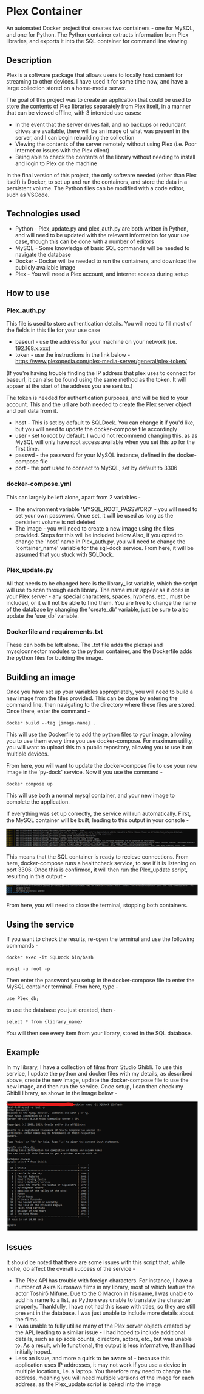 # Plex Container

An automated Docker project that creates two containers - one for MySQL, and one for Python. The Python container extracts information from Plex libraries, and exports it into the SQL container for command line viewing.

## Description
Plex is a software package that allows users to locally host content for streaming to other devices. I have used it for some time now, and have a large collection stored on a home-media server. 

The goal of this project was to create an application that could be used to store the contents of Plex libraries separately from Plex itself, in a manner that can be viewed offline, with 3 intended use cases:
* In the event that the server drives fail, and no backups or redundant drives are available, there will be an image of what was present in the server, and I can begin rebuilding the collection
* Viewing the contents of the server remotely without using Plex (i.e. Poor internet or issues with the Plex client)
* Being able to check the contents of the library without needing to install and login to Plex on the machine

In the final version of this project, the only software needed (other than Plex itself) is Docker, to set up and run the containers, and store the data in a persistent volume. The Python files can be modified with a code editor, such as VSCode.
## Technologies used
* Python - Plex_update.py and plex_auth.py are both written in Python, and will need to be updated  with the relevant information for your use case, though this can be done with a number of editors
* MySQL - Some knowledge of basic SQL commands will be needed to navigate the database
* Docker - Docker will be needed to run the containers, and download the publicly available image
* Plex - You will need a Plex account, and internet access during setup
## How to use

### Plex_auth.py

This file is used to store authentication details. You will need to fill most of the fields in this file for your use case
* baseurl - use the address for your machine on your network (i.e. 192.168.x.xxx)
* token - use the instructions in the link below -
https://www.plexopedia.com/plex-media-server/general/plex-token/

(If you're having trouble finding the IP address that plex uses to connect for baseurl, it can also be found using the same method as the token. It will appaer at the start of the address you are sent to.)

The token is needed for authentication purposes, and will be tied to your account. This and the url are both needed to create the Plex server object and pull data from it.
* host - This is set by default to SQLDock. You can change it if you'd like, but you will need to update the docker-compose file accordingly
* user - set to root by default. I would not recommend changing this, as as MySQL will only have root access available when you set this up for the first time.
* passwd - the password for your MySQL instance, defined in the docker-compose file
* port - the port used to connect to MySQL, set by default to 3306

### docker-compose.yml

This can largely be left alone, apart from 2 variables -
* The environment variable 'MYSQL_ROOT_PASSWORD' - you will need to set your own password. Once set, it will be used as long as the persistent volume is not deleted
* The image - you will need to create a new image using the files provided. Steps for this will be included below
Also, if you opted to change the 'host' name in Plex_auth.py, you will need to change the 'container_name' variable for the sql-dock service. From here, it will be assumed that you stuck with SQLDock.

### Plex_update.py

All that needs to be changed here is the library_list variable, which the script will use to scan through each library. The name must appear as it does in your Plex server - any special characters, spaces, hyphens, etc., must be included, or it will not be able to find them. You are free to change the name of the database by changing the 'create_db' variable, just be sure to also update the 'use_db' variable.

### Dockerfile and requirements.txt

These can both be left alone. The .txt file adds the plexapi and mysqlconnector modules to the python container, and the Dockerfile adds the python files for building the image.

## Building an image

Once you have set up your variables appropriately, you will need to build a new image from the files provided. This can be done by entering the command line, then navigating to the directory where these files are stored. Once there, enter the command -

```
docker build --tag {image-name} .
```

This will use the Dockerfile to add the python files to your image, allowing you to use them every time you use docker-compose. For maximum utility, you will want to upload this to a public repository, allowing you to use it on multiple devices.

From here, you will want to update the docker-compose file to use your new image in the 'py-dock' service. Now if you use the command -

```
docker compose up
```

This will use both a normal mysql container, and your new image to complete the application.

If everything was set up correctly, the service will run automatically. First, the MySQL container will be built, leading to this output in your console - 

![alt text](https://github.com/KnightBlue14/Plex_Container/blob/main/Images/Setup%20-%20SQL.png)

This means that the SQL container is ready to recieve connections. From here, docker-compose runs a healthcheck service, to see if it is listening on port 3306. Once this is confirmed, it will then run the Plex_update script, resulting in this output -

![alt text](https://github.com/KnightBlue14/Plex_Container/blob/main/Images/Setup%20-%20Python.png)

From here, you will need to close the terminal, stopping both containers.

## Using the service

If you want to check the results, re-open the terminal and use the following commands -

```
docker exec -it SQLDock bin/bash
```

```
mysql -u root -p
```

Then enter the password you setup in the docker-compose file to enter the MySQL container terminal. From here, type -

```
use Plex_db;
```

to use the database you just created, then -

```
select * from {library_name}
```

You will then see every item from your library, stored in the SQL database.

## Example

In my library, I have a collection of films from Studio Ghibli. To use this service, I update the python and docker files with my details, as described above, create the new image, update the docker-compose file to use the new image, and then run the service. Once setup, I can then check my Ghibli library, as shown in the image below -

![alt text](https://github.com/KnightBlue14/Plex_Container/blob/main/Images/Setup%20-%20Database.png)

## Issues

It should be noted that there are some issues with this script that, while niche, do affect the overall success of the service -
* The Plex API has trouble with foreign characters. For instance, I have a number of Akira Kurosawa films in my library, most of which feature the actor Toshirō Mifune. Due to the O Macron in his name, I was unable to add his name to a list, as Python was unable to translate the character properly. Thankfully, I have not had this issue with titles, so they are still present in the database. I was just unable to include more details about the films.
* I was unable to fully utilise many of the Plex server objects created by the API, leading to a similar issue - I had hoped to include additional details, such as  episode counts, directors, actors, etc., but was unable to. As a result, while functional, the output is less informative, than I had initially hoped.
* Less an issue, and more a quirk to be aware of - because this application uses IP addresses, it may not work if you use a device in multiple locations, i.e. a laptop. You therefore may need to change the address, meaning you will need multiple versions of the image for each address, as the Plex_update script is baked into the image
